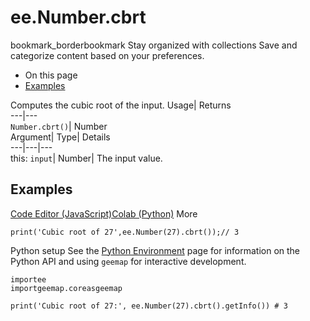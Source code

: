  
#  ee.Number.cbrt 
bookmark_borderbookmark Stay organized with collections  Save and categorize content based on your preferences.
  * On this page
  * [Examples](https://developers.google.com/earth-engine/apidocs/ee-number-cbrt#examples)


Computes the cubic root of the input. 
Usage| Returns  
---|---  
`Number.cbrt()`| Number  
Argument| Type| Details  
---|---|---  
this: `input`| Number| The input value.  
## Examples
[Code Editor (JavaScript)](https://developers.google.com/earth-engine/apidocs/ee-number-cbrt#code-editor-javascript-sample)[Colab (Python)](https://developers.google.com/earth-engine/apidocs/ee-number-cbrt#colab-python-sample) More
```
print('Cubic root of 27',ee.Number(27).cbrt());// 3
```
Python setup
See the [ Python Environment](https://developers.google.com/earth-engine/guides/python_install) page for information on the Python API and using `geemap` for interactive development.
```
importee
importgeemap.coreasgeemap
```
```
print('Cubic root of 27:', ee.Number(27).cbrt().getInfo()) # 3
```

